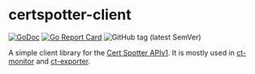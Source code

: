 # certspotter-client
[![GoDoc](https://godoc.org/github.com/Hsn723/certspotter-client?status.svg)](https://godoc.org/github.com/Hsn723/certspotter-client) [![Go Report Card](https://goreportcard.com/badge/github.com/Hsn723/certspotter-client)](https://goreportcard.com/report/github.com/Hsn723/certspotter-client) ![GitHub tag (latest SemVer)](https://img.shields.io/github/v/tag/Hsn723/certspotter-client?label=latest%20version)

A simple client library for the [Cert Spotter APIv1](https://sslmate.com/certspotter/api/docs-v1). It is mostly used in [ct-monitor](https://github.com/Hsn723/ct-monitor) and [ct-exporter](https://github.com/Hsn723/ct-exporter).
